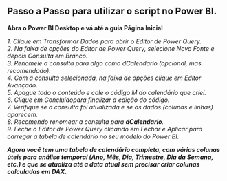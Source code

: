 ## Passo a Passo para utilizar o script no Power BI.

**Abra o Power BI Desktop e vá até a guia Página Inicial**

*1. Clique em Transformar Dados para abrir o Editor de Power Query.<br>
2. Na faixa de opções do Editor de Power Query, selecione Nova Fonte e depois Consulta em Branco.<br>
3. Renomeie a consulta para algo como dCalendario (opcional, mas recomendado).<br>
4. Com a consulta selecionada, na faixa de opções clique em Editor Avançado.<br>
5. Apague todo o conteúdo e cole o código M do calendário que criei.<br>
6. Clique em Concluídopara finalizar a edição do código.<br>
7. Verifique se a consulta foi atualizada e se os dados (colunas e linhas) aparecem.<br>
8. Recomendo renomear a consulta para ***dCalendario***.<br>
9. Feche o Editor de Power Query clicando em Fechar e Aplicar para carregar a tabela de calendário no seu modelo do Power BI.* <br>

***Agora você tem uma tabela de calendário completa, com várias colunas úteis para análise temporal (Ano, Mês, Dia, Trimestre, Dia da Semana, etc.) e que se atualiza até a data atual sem precisar criar colunas calculadas em DAX.***
